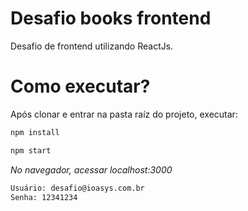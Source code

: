 # Desafio books frontend

Desafio de frontend utilizando ReactJs.

# Como executar?

Após clonar e entrar na pasta raíz do projeto, executar:

```sh
npm install
```

```sh
npm start
```

*No navegador, acessar localhost:3000*

```sh
Usuário: desafio@ioasys.com.br
Senha: 12341234
```